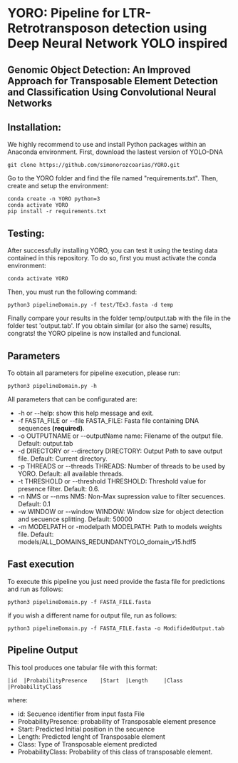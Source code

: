 # YORO: Pipeline for LTR-Retrotransposon detection using Deep Neural Network YOLO inspired
## Genomic Object Detection: An Improved Approach for Transposable Element Detection and Classification Using Convolutional Neural Networks


## Installation:
<a name="installation"/>

We highly recommend to use and install Python packages within an Anaconda environment. First, download the lastest version of YOLO-DNA

```
git clone https://github.com/simonorozcoarias/YORO.git
```

Go to the YORO folder and find the file named "requirements.txt". Then, create and setup the environment: 

```
conda create -n YORO python=3
conda activate YORO
pip install -r requirements.txt
```

## Testing:
<a name="testing"/>

After successfully installing YORO, you can test it using the testing data contained in this repository. To do so, first you must activate the conda environment:
```
conda activate YORO
```
Then, you must run the following command:
```
python3 pipelineDomain.py -f test/TEx3.fasta -d temp
```

Finally compare your results in the folder temp/output.tab with the file in the folder test 'output.tab'. If you obtain similar (or also the same) results, congrats! the YORO pipeline is now installed and funcional.


## Parameters
<a name="parameters"/>

To obtain all parameters for pipeline execution, please run: 
```
python3 pipelineDomain.py -h
```
All parameters that can be configurated are:

* -h or --help: show this help message and exit.
* -f FASTA_FILE or --file FASTA_FILE: Fasta file containing DNA sequences **(required)**.
* -o OUTPUTNAME or --outputName name: Filename of the output file. Default: output.tab
* -d DIRECTORY or --directory DIRECTORY: Output Path to save output file. Default: Current directory.
* -p THREADS or --threads THREADS: Number of threads to be used by YORO. Default: all available threads.
* -t THRESHOLD or --threshold THRESHOLD: Threshold value for presence filter. Default: 0.6.
* -n NMS or --nms NMS: Non-Max supression value to filter secuences. Default: 0.1
* -w WINDOW or --window WINDOW: Window size for object detection and secuence splitting. Default: 50000
* -m MODELPATH  or -modelpath MODELPATH: Path to models weights file. Default: models/ALL_DOMAINS_REDUNDANTYOLO_domain_v15.hdf5


## Fast execution
<a name="fastexe"/>

To execute this pipeline you just need provide the fasta file for predictions and run as follows:

```
python3 pipelineDomain.py -f FASTA_FILE.fasta
```
if you wish a different name for output file, run as follows:
```
python3 pipelineDomain.py -f FASTA_FILE.fasta -o ModifidedOutput.tab
```

## Pipeline Output
<a name="output"/>

This tool produces one tabular file with this format:

```
|id	 |ProbabilityPresence	 |Start	 |Length	 |Class	 |ProbabilityClass

```
where:
* id: Secuence identifier from input fasta File
* ProbabilityPresence: probability of Transposable element presence 
* Start: Predicted Initial position in the secuence
* Length: Predicted lenght of Transposable element
* Class: Type of Transposable element predicted
* ProbabilityClass: Probability of this class of transposable element.


